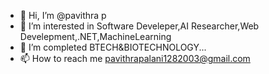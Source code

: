 - 👋 Hi, I’m @pavithra p
- 👀 I’m interested in Software Develeper,AI Researcher,Web Develepment,.NET,MachineLearning
- 🌱 I’m completed BTECH&BIOTECHNOLOGY...
- 📫 How to reach me pavithrapalani1282003@gmail.com

<!---
pavithrapri/pavithrapri is a ✨ special ✨ repository because its `README.md` (this file) appears on your GitHub profile.
You can click the Preview link to take a look at your changes.
--->

